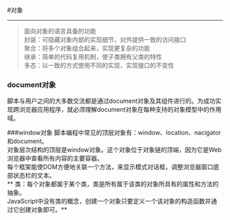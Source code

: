 #对象
*****

> 面向对象的语言具备的功能
<br>封装：可隐藏对象内部的实现细节，对外提供一致的访问接口
<br>聚合：将多个对象组合起来，实现更复杂的功能
<br>继承：简单的代码复用机制，使子类拥有父类的特性
<br>多态：以一致的方式使用不同的实现，实现接口的不变性

### document对象
脚本与用户之间的大多数交流都是通过document对象及其组件进行的。为成功实现跨浏览器应用程序，就必须理解document对象在每种支持的对象模型中的作用域。

###window对象
脚本编程中常见的顶层对象有：window、location、nacigator和document。
<br>对象层次结构的顶层是window对象。这个对象位于对象链的顶端，因为它是Web浏览器中查看所有内容的主要容器。
<br>每个框架能使DOM方便地关联一个方法，来显示模式对话框，调整浏览器窗口底部状态栏的文本。
<br>** 类：每个对象都属于某个类，类是所有属于该类的对象所具有的属性和方法的抽象。 
<br>JavaScript中没有类的概念，创建一个对象只要定义一个该对象的构造函数并通过它创建对象即可。**